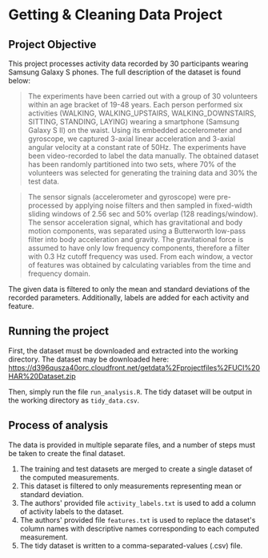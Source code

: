 # Getting & Cleaning Data Project

## Project Objective
This project processes activity data recorded by 30 participants wearing Samsung Galaxy S phones.  The full description of the dataset is found below:
>The experiments have been carried out with a group of 30 volunteers within an age bracket of 19-48 years. Each person performed six activities (WALKING, WALKING_UPSTAIRS, WALKING_DOWNSTAIRS, SITTING, STANDING, LAYING) wearing a smartphone (Samsung Galaxy S II) on the waist. Using its embedded accelerometer and gyroscope, we captured 3-axial linear acceleration and 3-axial angular velocity at a constant rate of 50Hz. The experiments have been video-recorded to label the data manually. The obtained dataset has been randomly partitioned into two sets, where 70% of the volunteers was selected for generating the training data and 30% the test data. 

>The sensor signals (accelerometer and gyroscope) were pre-processed by applying noise filters and then sampled in fixed-width sliding windows of 2.56 sec and 50% overlap (128 readings/window). The sensor acceleration signal, which has gravitational and body motion components, was separated using a Butterworth low-pass filter into body acceleration and gravity. The gravitational force is assumed to have only low frequency components, therefore a filter with 0.3 Hz cutoff frequency was used. From each window, a vector of features was obtained by calculating variables from the time and frequency domain.

The given data is filtered to only the mean and standard deviations of the recorded parameters.  Additionally, labels are added for each activity and feature.

## Running the project
First, the dataset must be downloaded and extracted into the working directory.  The dataset may be downloaded here: https://d396qusza40orc.cloudfront.net/getdata%2Fprojectfiles%2FUCI%20HAR%20Dataset.zip

Then, simply run the file `run_analysis.R`.  The tidy dataset will be output in the working directory as `tidy_data.csv`.

## Process of analysis
The data is provided in multiple separate files, and a number of steps must be taken to create the final dataset.
1. The training and test datasets are merged to create a single dataset of the computed measurements.
2. This dataset is filtered to only measurements representing mean or standard deviation.
3. The authors' provided file `activity_labels.txt` is used to add a column of activity labels to the dataset.
4. The authors' provided file `features.txt` is used to replace the dataset's column names with descriptive names corresponding to each computed measurement.
5. The tidy dataset is written to a comma-separated-values (.csv) file.